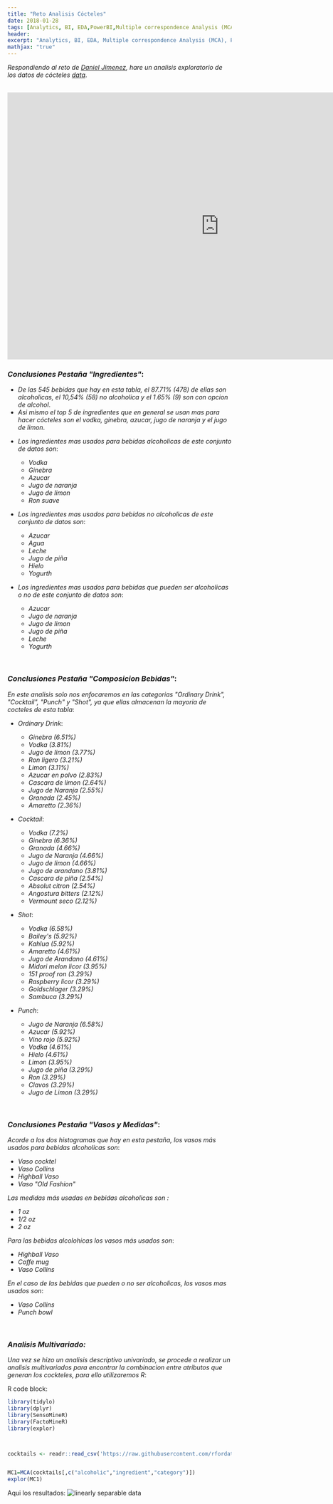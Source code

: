 ```yaml
---
title: "Reto Analisis Cócteles"
date: 2018-01-28
tags: [Analytics, BI, EDA,PowerBI,Multiple correspondence Analysis (MCA)]
header:
excerpt: "Analytics, BI, EDA, Multiple correspondence Analysis (MCA), PowerBI"
mathjax: "true"
---
```


_Respondiendo al reto de [Daniel Jimenez](https://www.danieljimenezm.com), hare un analisis exploratorio de los datos de cócteles [data](https://raw.githubusercontent.com/rfordatascience/tidytuesday/master/data/2020/2020-05-26/cocktails.csv)_. 

<br>


<iframe width="950" height="600" src="https://app.powerbi.com/view?r=eyJrIjoiZTdlMTdkMTUtMzk2ZC00MTI1LTllNWMtMWFlZGUzMDg1OTc4IiwidCI6IjcxOGE2MTYzLWE5YzYtNDdlMi1iYzRjLTZmMjRmMGJjMjYyYyJ9" frameborder="0" allowFullScreen="true"></iframe>

<br>


### _Conclusiones Pestaña "Ingredientes"_:

* _De las 545 bebidas que hay en esta tabla, el 87.71% (478) de ellas son alcoholicas, el 10,54% (58) no alcoholica y el 1.65% (9) son con opcion de alcohol_.
* _Asi mismo el top 5 de ingredientes que en general se usan mas para hacer cócteles son el vodka, ginebra, azucar, jugo de naranja y el jugo de limon_.

- _Los ingredientes mas usados para bebidas alcoholicas de este conjunto de datos son_:
   - _Vodka_
   - _Ginebra_
   - _Azucar_
   - _Jugo de naranja_
   - _Jugo de limon_
   - _Ron suave_

- _Los ingredientes mas usados para bebidas no alcoholicas de este conjunto de datos son_:
   - _Azucar_
   - _Agua_
   - _Leche_
   - _Jugo de piña_
   - _Hielo_
   - _Yogurth_
 

- _Los ingredientes mas usados para bebidas que pueden ser alcoholicas o no de este conjunto de datos son_:
   - _Azucar_
   - _Jugo de naranja_
   - _Jugo de limon_
   - _Jugo de piña_
   - _Leche_
   - _Yogurth_
 
 <br>


### _Conclusiones Pestaña "Composicion Bebidas"_:

_En este analisis solo nos enfocaremos en las categorias "Ordinary Drink", "Cocktail", "Punch" y "Shot", ya que ellas almacenan la mayoria de cocteles de esta tabla_:

- _Ordinary Drink_:
   - _Ginebra_ _(6.51%)_
   -  _Vodka_ _(3.81%)_
   - _Jugo de limon_ _(3.77%)_
   - _Ron ligero_ _(3.21%)_
   - _Limon_ _(3.11%)_
   - _Azucar en polvo_ _(2.83%)_
   - _Cascara de limon_ _(2.64%)_
   - _Jugo de Naranja_ _(2.55%)_
   - _Granada_ _(2.45%)_
   - _Amaretto_ _(2.36%)_

- _Cocktail_:
   - _Vodka_ _(7.2%)_
   -  _Ginebra_ _(6.36%)_
   - _Granada_ _(4.66%)_
   - _Jugo de Naranja_ _(4.66%)_
   - _Jugo de limon_ _(4.66%)_
   - _Jugo de arandano_ _(3.81%)_
   - _Cascara de piña_ _(2.54%)_
   - _Absolut citron_ _(2.54%)_
   - _Angostura bitters_ _(2.12%)_
   - _Vermount seco_ _(2.12%)_

- _Shot_:
   - _Vodka_ _(6.58%)_
   -  _Bailey's_ _(5.92%)_
   - _Kahlua_ _(5.92%)_
   - _Amaretto_ _(4.61%)_
   - _Jugo de Arandano_ _(4.61%)_
   - _Midori melon licor_ _(3.95%)_
   - _151 proof ron_ _(3.29%)_
   - _Raspberry licor_ _(3.29%)_
   - _Goldschlager_ _(3.29%)_
   - _Sambuca_ _(3.29%)_

- _Punch_:
   - _Jugo de Naranja_ _(6.58%)_
   -  _Azucar_ _(5.92%)_
   - _Vino rojo_ _(5.92%)_
   - _Vodka_ _(4.61%)_
   - _Hielo_ _(4.61%)_
   - _Limon_ _(3.95%)_
   - _Jugo de piña_ _(3.29%)_
   - _Ron_ _(3.29%)_
   - _Clavos_ _(3.29%)_
   - _Jugo de Limon_ _(3.29%)_

   

 <br>


### _Conclusiones Pestaña "Vasos y Medidas"_:

_Acorde a los dos histogramas que hay en esta pestaña, los vasos más usados para bebidas alcoholicas son_:
   - _Vaso cocktel_ 
   - _Vaso Collins_
   - _Highball Vaso_
   - _Vaso "Old Fashion"_ 

_Las medidas más usadas en bebidas alcoholicas son :_
   - _1 oz_
   - _1/2 oz_
   - _2 oz_

_Para las bebidas alcolohicas los vasos más usados son_:
   - _Highball Vaso_ 
   - _Coffe mug_ 
   - _Vaso Collins_

_En el caso de las bebidas que pueden o no ser alcoholicas, los vasos mas usados son_:
   - _Vaso Collins_
   - _Punch bowl_
   
   
<br>

### _Analisis Multivariado:_
_Una vez se hizo un analisis descriptivo univariado, se procede a realizar un analisis multivariados para encontrar la combinacion entre atributos que generan los cockteles, para ello utilizaremos R_:


   


R code block:
```r
library(tidylo)
library(dplyr)
library(SensoMineR)
library(FactoMineR)
library(explor)



cocktails <- readr::read_csv('https://raw.githubusercontent.com/rfordatascience/tidytuesday/master/data/2020/2020-05-26/cocktails.csv')


MC1=MCA(cocktails[,c("alcoholic","ingredient","category")])
explor(MC1)
```


Aqui los resultados:
<img src="{{ site.url }}{{ site.baseurl }}/images/perceptron/rsa_2.jpg" alt="linearly separable data">
 


